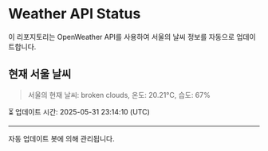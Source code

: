 
# Weather API Status

이 리포지토리는 OpenWeather API를 사용하여 서울의 날씨 정보를 자동으로 업데이트합니다.

## 현재 서울 날씨
> 서울의 현재 날씨: broken clouds, 온도: 20.21°C, 습도: 67%

⏳ 업데이트 시간: 2025-05-31 23:14:10 (UTC)

---
자동 업데이트 봇에 의해 관리됩니다.
